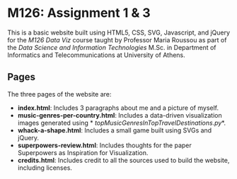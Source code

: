 # M126: Assignment 1 & 3

This is a basic website built using HTML5, CSS, SVG, Javascript, and jQuery for the *M126 Data Viz* course taught by
Professor Maria Roussou as part of the *Data Science and Information Technologies* M.Sc. in Department of Informatics
and Telecommunications at University of Athens.

## Pages

The three pages of the website are:

- **index.html**: Includes 3 paragraphs about me and a picture of myself.
- **music-genres-per-country.html**: Includes a data-driven visualization images generated using *
  *topMusicGenresInTopTravelDestinations.py**.
- **whack-a-shape.html**: Includes a small game built using SVGs and jQuery.
- **superpowers-review.html**: Includes thoughts for the paper Superpowers as Inspiration for Visualization.
- **credits.html**: Includes credit to all the sources used to build the website, including licenses.